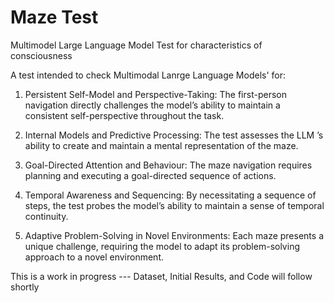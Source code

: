 # Maze Test

Multimodel Large Language Model Test for characteristics of consciousness

A test intended to check Multimodal Lanrge Language Models' for:

1. Persistent Self-Model and Perspective-Taking:
   The first-person navigation directly challenges the model’s ability to maintain a consistent self-perspective throughout the task.
   
3. Internal Models and Predictive Processing:
   The test assesses the LLM ’s ability to create and maintain a mental representation of the maze.
   
5. Goal-Directed Attention and Behaviour:
   The maze navigation requires planning and executing a goal-directed sequence of actions.
   
7. Temporal Awareness and Sequencing:
   By necessitating a sequence of steps, the test probes the model’s ability to maintain a sense of temporal continuity.
   
9. Adaptive Problem-Solving in Novel Environments:
    Each maze presents a unique challenge, requiring the model to adapt its problem-solving approach to a novel environment.

This is a work in progress --- Dataset, Initial Results, and Code will follow shortly
